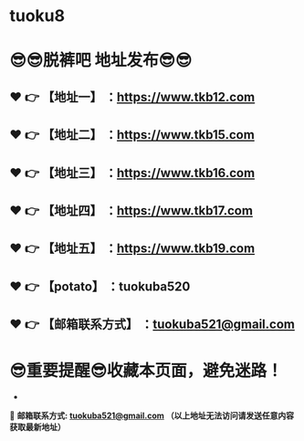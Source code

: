 # tuoku8
:sunglasses::sunglasses:脱裤吧 地址发布:sunglasses::sunglasses:
==
:heart: :point_right: 【地址一】 ：https://www.tkb12.com
------
:heart: :point_right: 【地址二】 ：https://www.tkb15.com
------
:heart: :point_right: 【地址三】 ：https://www.tkb16.com
------
:heart: :point_right: 【地址四】 ：https://www.tkb17.com
------
:heart: :point_right: 【地址五】 ：https://www.tkb19.com
------
:heart: :point_right: 【potato】 ：tuokuba520
------
:heart: :point_right: 【邮箱联系方式】 ：tuokuba521@gmail.com
------
:sunglasses:重要提醒:sunglasses:收藏本页面，避免迷路！
==

-

:e-mail: __邮箱联系方式: tuokuba521@gmail.com （以上地址无法访问请发送任意内容获取最新地址）__
